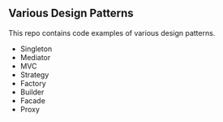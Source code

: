 ## Various Design Patterns

This repo contains code examples of various design patterns.

* Singleton
* Mediator
* MVC
* Strategy
* Factory
* Builder
* Facade
* Proxy
